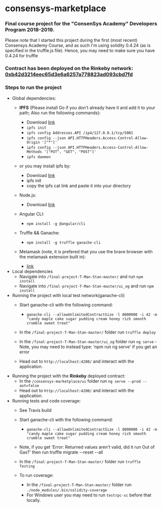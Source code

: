 # consensys-marketplace

### Final course project for the "ConsenSys Academy" Developers Program 2018-2019.

Please note that I started this project during the first (most recent) Consensys Academy Course, and as such I'm using solidity 0.4.24 (as is specified in the truffle.js file). Hence, you may need to make sure you have 0.4.24 for truffle

### Contract has been deployed on the Rinkeby network: [0xb42d3214eec65d3e6a6257a778823ad093cbd7fd](https://rinkeby.etherscan.io/address/0xb42d3214eec65d3e6a6257a778823ad093cbd7fd#code)

### Steps to run the project 
  - Global dependencies: 
    - **IPFS** (Please install Go if you don't already have it and add it to your path; Also run the following commands):
      - Download [link](https://dist.ipfs.io/#go-ipfs)
      - `ipfs init`
      - `ipfs config Addresses.API /ip4/127.0.0.1/tcp/5001`
      - `ipfs config --json API.HTTPHeaders.Access-Control-Allow-Origin '["*"]'`
      - `ipfs config --json API.HTTPHeaders.Access-Control-Allow-Methods '["PUT", "GET", "POST"]'`
      - `ipfs daemon`
      
    - or you may install ipfs by:
      - Download [link](https://dist.ipfs.io/#go-ipfs)
      - ipfs init
      - copy the ipfs cat link and paste it into your directory
    
    
    - Node.js:
      - Download [link](https://nodejs.org/en/download/)
    - Angular CLI:
      - `npm install -g @angular/cli`
    - Truffle && Ganache:
      - `npm install -g truffle ganache-cli`
    - Metamask (note, it is prefered that you use the brave browser with the metamask extension built in):
      - [link](https://metamask.io/)
  - Local dependencies
    - Navigate into `/final-project-T-Man-Stan-master/` and run `npm install`
    - Navigate into `/final-project-T-Man-Stan-master/ui_og` and run `npm install`
  - Running the project with local test network(ganache-cli)
    - Start ganache-cli with the following command:
      - `ganache-cli --allowUnlimitedContractSize -l 8000000 -i 42 -m "candy maple cake sugar pudding cream honey rich smooth crumble sweet treat"`

    - In the `/final-project-T-Man-Stan-master/` folder run `truffle deploy`
    - In the `/final-project-T-Man-Stan-master/ui_og` folder run `ng serve`
      -Note, you may need to instead type: 'npm run ng serve' if you get an error
      
    - Head out to `http://localhost:4200/` and interact with the application.
  - Running the project with the **Rinkeby** deployed contract:
    - In the `/consensys-marketplace/ui` folder run `ng serve --prod --aot=false`
    - Head out to `http://localhost:4200/` and interact with the application.
  - Running tests and code coverage:
    - See Travis build
    - Start ganache-cli with the following command:
      - `ganache-cli --allowUnlimitedContractSize -l 8000000 -i 42 -m "candy maple cake sugar pudding cream honey rich smooth crumble sweet treat"`
      
    - Note, if you get 'Error: Returned values aren't valid, did it run Out of Gas?' then run truffle migrate --reset --all
      
    - In the `/final-project-T-Man-Stan-master/` folder run `truffle Testing`
    - To run coverage:
      - In the `/final-project-T-Man-Stan-master/` folder run `./node_modules/.bin/solidity-coverage`
      - For Windows user you may need to run `testrpc-sc` before that locally.

